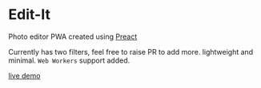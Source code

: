# Edit-It

Photo editor PWA created using [Preact](https://github.com/preactjs/preact-cli)

Currently has two filters, feel free to raise PR to add more.
lightweight and minimal.
`Web Workers` support added.

[live demo](https://b-pratik.github.io/edit-it)